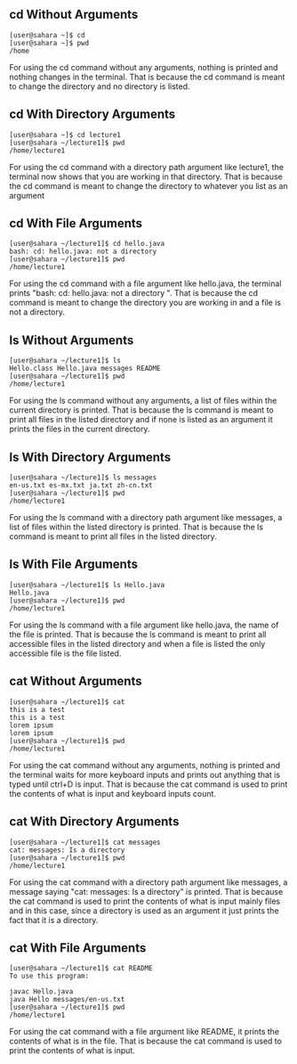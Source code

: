 <h2>cd Without Arguments</h2>

    [user@sahara ~]$ cd
    [user@sahara ~]$ pwd
    /home
For using the cd command without any arguments, nothing is printed and nothing changes in the terminal. That is because the cd command is meant to change the directory and no directory is listed.

<h2>cd With Directory Arguments</h2>

    [user@sahara ~]$ cd lecture1
    [user@sahara ~/lecture1]$ pwd
    /home/lecture1
For using the cd command with a directory path argument like lecture1, the terminal now shows that you are working in that directory. That is because the cd command is meant to change the directory to whatever you list as an argument

<h2>cd With File Arguments</h2>

    [user@sahara ~/lecture1]$ cd hello.java
    bash: cd: hello.java: not a directory 
    [user@sahara ~/lecture1]$ pwd
    /home/lecture1
For using the cd command with a file argument like hello.java, the terminal prints "bash: cd: hello.java: not a directory ". That is because the cd command is meant to change the directory you are working in and a file is not a directory.

<h2>ls Without Arguments</h2>

    [user@sahara ~/lecture1]$ ls
    Hello.class Hello.java messages README
    [user@sahara ~/lecture1]$ pwd
    /home/lecture1
For using the ls command without any arguments, a list of files within the current directory is printed. That is because the ls command is meant to print all files in the listed directory and if none is listed as an argument it prints the files in the current directory.

<h2>ls With Directory Arguments</h2>

    [user@sahara ~/lecture1]$ ls messages
    en-us.txt es-mx.txt ja.txt zh-cn.txt
    [user@sahara ~/lecture1]$ pwd
    /home/lecture1
For using the ls command with a directory path argument like messages, a list of files within the listed directory is printed. That is because the ls command is meant to print all files in the listed directory.

<h2>ls With File Arguments</h2>

    [user@sahara ~/lecture1]$ ls Hello.java
    Hello.java
    [user@sahara ~/lecture1]$ pwd
    /home/lecture1
For using the ls command with a file argument like hello.java, the name of the file is printed. That is because the ls command is meant to print all accessible files in the listed directory and when a file is listed the only accessible file is the file listed.

<h2>cat Without Arguments</h2>

    [user@sahara ~/lecture1]$ cat 
    this is a test
    this is a test
    lorem ipsum
    lorem ipsum
    [user@sahara ~/lecture1]$ pwd
    /home/lecture1
For using the cat command without any arguments, nothing is printed and the terminal waits for more keyboard inputs and prints out anything that is typed until ctrl+D is input. That is because the cat command is used to print the contents of what is input and keyboard inputs count.

<h2>cat With Directory Arguments</h2>

    [user@sahara ~/lecture1]$ cat messages
    cat: messages: Is a directory
    [user@sahara ~/lecture1]$ pwd
    /home/lecture1
For using the cat command with a directory path argument like messages, a message saying "cat: messages: Is a directory" is printed. That is because the cat command is used to print the contents of what is input mainly files and in this case, since a directory is used as an argument it just prints the fact that it is a directory.

<h2>cat With File Arguments</h2>

    [user@sahara ~/lecture1]$ cat README
    To use this program:

    javac Hello.java
    java Hello messages/en-us.txt
    [user@sahara ~/lecture1]$ pwd
    /home/lecture1
For using the cat command with a file argument like README, it prints the contents of what is in the file. That is because the cat command is used to print the contents of what is input.

